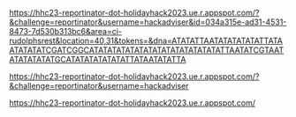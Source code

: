 
https://hhc23-reportinator-dot-holidayhack2023.ue.r.appspot.com/?&challenge=reportinator&username=hackadviser&id=034a315e-ad31-4531-8473-7d530b313bc6&area=ci-rudolphsrest&location=40,31&tokens=&dna=ATATATTAATATATATATATTATAATATATATCGATCGGCATATATATATATATATATATATATATATATTAATATCGTAATATATATATATGCATATATATATATATTATAATATATTA


https://hhc23-reportinator-dot-holidayhack2023.ue.r.appspot.com/?&challenge=reportinator&username=hackadviser



https://hhc23-reportinator-dot-holidayhack2023.ue.r.appspot.com/